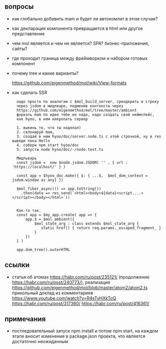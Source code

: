 
## вопросы

- как глобально добавить mam и будет ли автокомлит в этом случае?
- как декларация компонента превращается в html или другое представление
- чем mol является и чем не является? SPA? бизнес-приложения, сайты?
- где проходит граница между фреймворком и набором готовых компонент
- почему tree и какие варианты?
    
    https://github.com/eigenmethod/mol/wiki/View-formats
    
- как сделать SSR

        надо просто по аналогии с $mol_build_server, срендерить в строку 
        через jsdom в мидлваре, подменив контексты через 
        https://github.com/eigenmethod/mol/tree/master/ambient
        форкать mam по идее тебе не надо, надо создать свой неймспейс, 
        как hyoo, в нем накропать сервер
        
        1. выкинь то, что ты наделал)
        2. склонируй mam,
        3. создай в нем hyoo/doc/server.node.ts с этой строчкой, ну в res выведи пока Hello
        4. собери npm start hyoo/doc
        5. запусти node hyoo/doc/-/node.test.ts
        
        Мидльварь
        const jsdom =  new $node.jsdom.JSDOM( '' , { url : 'https://localhost/' } )
        
        const app = $hyoo_doc.make({ $: { ...$,  $mol_dom_context = jsdom.window as any} })
        
        $mol_fiber_async(() => app.toString())
          .then(data => res.send(`<html><body>${data}<script....></script></body></html>`))

        
        Как-то так.
        const app = $my_app.create( app => {
            app.$ = $mol_ambient({
                $mol_state_arg : class extends $mol_state_arg {
                   static href() { return req.params._escaped_fragment_ }
                }
            })
        } )
        
        app.dom_tree().outerHTML

## ссылки

- статья об атомах https://habr.com/ru/post/235121/ (продолжение https://habr.com/ru/post/240773/), 
    реализация https://github.com/eigenmethod/mol/blob/master/atom2/atom2.ts
    прикольный доклад из комментариев https://www.youtube.com/watch?v=R4sTvHXkToQ
    https://habr.com/ru/post/317360/
    https://habr.com/ru/post/416361/   


## примечания

- постледовательный запуск npm install и потом npm start, на каждом этапе вносит изменения 
в package.json проекта, что является достаточно неожиданным


